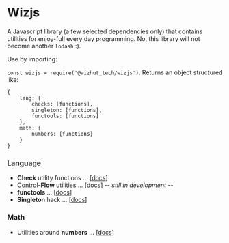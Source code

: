 # Wizjs

A Javascript library (a few selected dependencies only) that contains utilities for enjoy-full every day programming. No, this library will not become another `lodash` :).

Use by importing:

`const wizjs = require('@wizhut_tech/wizjs')`. Returns an object structured like:

```
{
    lang: {
        checks: [functions],
        singleton: [functions],
        functools: [functions]
    },
    math: {
        numbers: [functions]
    }
}
```

### Language

* **Check** utility functions ... [[docs](docs/lang_checks.md)]
* Control-**Flow** utilities ... [[docs](docs/lang_flow.md)] -- *still in development* --
* **functools** ... [[docs](docs/lang_functools.md)]
* **Singleton** hack ... [[docs](docs/lang_singleton.md)]

### Math

* Utilities around **numbers** ... [[docs](docs/math_numbers.md)]
